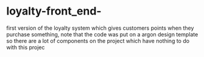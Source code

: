 # loyalty-front_end-
first version of the loyalty system which gives customers points when they purchase something, note that the code was put on a argon design template so there are a lot of components on the project which have nothing to do with this projec
